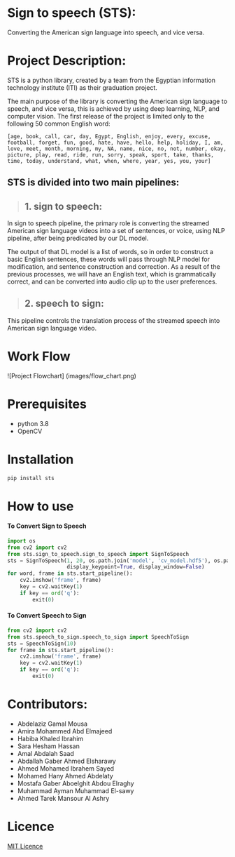 # **Sign to speech (STS):**
Converting the American sign language into speech, and vice versa.

# **Project Description:**
STS is a python library, created by a team from the Egyptian information technology institute (ITI) as their graduation project.

The main purpose of the library is converting the American sign language to speech, and vice versa, this is achieved by using deep learning, NLP, and computer vision. The first release of the project is limited only to the following 50 common English word:
```
[age, book, call, car, day, Egypt, English, enjoy, every, excuse, football, forget, fun, good, hate, have, hello, help, holiday, I, am, love, meet, month, morning, my, NA, name, nice, no, not, number, okay, picture, play, read, ride, run, sorry, speak, sport, take, thanks, time, today, understand, what, when, where, year, yes, you, your]
```

## **STS is divided into two main pipelines:**
>## **1. sign to speech:**
>
In sign to speech pipeline, the primary role is converting the streamed American sign language videos into a set of sentences, or voice, using NLP pipeline, after being predicated by our DL model.

The output of that DL model is a list of words, so in order to construct a basic English sentences, these words will pass through NLP model for modification, and sentence construction and correction. As a result of the previous processes, we will have an English text, which is grammatically correct, and can be converted into audio clip up to the user preferences.  

> 
>## 2.	**speech to sign:**
>
>
This pipeline controls the translation process of the streamed speech into American sign language video. 


# Work Flow
![Project Flowchart] (images/flow_chart.png)

# Prerequisites
- python 3.8
- OpenCV

# Installation
```bash
pip install sts
```

# How to use
#### **To Convert Sign to Speech**
```python
import os
from cv2 import cv2
from sts.sign_to_speech.sign_to_speech import SignToSpeech
sts = SignToSpeech(1, 20, os.path.join('model', 'cv_model.hdf5'), os.path.join('model', 'names'),
                   display_keypoint=True, display_window=False)
for word, frame in sts.start_pipeline():
    cv2.imshow('frame', frame)
    key = cv2.waitKey(1)
    if key == ord('q'):
        exit(0)
```

#### **To Convert Speech to Sign**
```python
from cv2 import cv2
from sts.speech_to_sign.speech_to_sign import SpeechToSign
sts = SpeechToSign(10)
for frame in sts.start_pipeline():
    cv2.imshow('frame', frame)
    key = cv2.waitKey(1)
    if key == ord('q'):
        exit(0)
```

# **Contributors:**

- Abdelaziz Gamal Mousa
- Amira Mohammed Abd Elmajeed
- Habiba Khaled Ibrahim
- Sara Hesham Hassan
- Amal Abdalah Saad
- Abdallah Gaber Ahmed Elsharawy
- Ahmed Mohamed Ibrahem Sayed
- Mohamed Hany Ahmed Abdelaty
- Mostafa Gaber Aboelghit Abdou Elraghy
- Muhammad Ayman Muhammad El-sawy
- Ahmed Tarek Mansour Al Ashry

# Licence
[MIT Licence](https://choosealicense.com/licenses/mit/)
